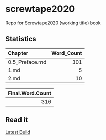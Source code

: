 
<!-- README.md is generated from README.Rmd. Please edit that file -->
screwtape2020
=============

<!-- badges: start -->
<!-- badges: end -->
Repo for Screwtape2020 (working title) book

Statistics
----------

| Chapter         |  Word\_Count|
|:----------------|------------:|
| 0.5\_Preface.md |          301|
| 1.md            |            5|
| 2.md            |           10|

|  Final.Word.Count|
|-----------------:|
|               316|

Read it
-------

[Latest Build](book/final_book.html)
